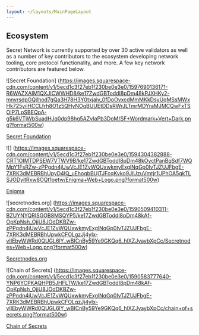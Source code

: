 ```yaml
---
layout: ~/layouts/MainPageLayout
---
```


<template v-slot:title>

## About Secret Network

</template>

<twin-columns>

<template v-slot:left>

# About Secret Network
Secret Network is a blockchain-based,  [open-source protocol](https://github.com/enigmampc/SecretNetwork)  that lets anyone perform computations on encrypted data, bringing privacy to smart contracts and public blockchains.

By supporting encrypted inputs, encrypted outputs, and encrypted state for smart contracts, Secret Network allows for new kinds of powerful decentralized applications to be built. This can unlock substantial value across multiple verticals and industries, including the following:

* **Decentralized Finance:**support for privacy-preserving asset transfers, lending, and more.
* **Data Sharing:**sharing and monetizing data while keeping it secure.
* **Machine Learning:**discovering powerful insights while protecting underlying data.
* **Healthcare:** allowing research over encrypted data, driving innovation.
* **Gaming:** enabling more open and more usable gaming experiences. and more.

</template>

<template v-slot:right>

![] (https://images.squarespace-cdn.com/content/v1/5ecd1c3f27eb1f230be0e3e0/1590530568883-BW7ICH451UPHH46V04EB/ke17ZwdGBToddI8pDm48kFQQgP34qnCpeHaeAOzTt7pZw-zPPgdn4jUwVcJE1ZvWQUxwkmyExglNqGp0IvTJZamWLI2zvYWH8K3-s_4yszcp2ryTI0HqTOaaUohrI8PIedjZT6_OBzi2ofH1EqNdNeCRxNMlbxs9807lIebBlcA/Secret+S+Coin+Black+BG+Full+3.png?format750w)

</template>

</twin-columns>

<twin-columns>

<template v-slot:left>

## How Secret Network Operates

The Secret Network is a decentralized network of computers **(secret nodes)** that utilize  [trusted execution environments (TEEs)](https://en.wikipedia.org/wiki/Trusted_execution_environment)  to enable secure, private computation over encrypted data. TEEs function like a “black box” for data processing, and they are utilized in all types of everyday platforms such as smartphones and video game consoles.

The Secret Network blockchain is based on, [Cosmos SDK / Tendermint](https://cosmos.network/)  meaning the network has its own independent consensus, on-chain governance, and features like slashing and delegation. It is secured by the native coin **Secret (SCRT),** which must be staked by network validators and is used for transaction fees as well as governance.

**Secret Apps** - powered by “secret”, privacy-preserving smart contracts - are built with  [CosmWasm](https://www.cosmwasm.com/)  smart contracts that are written in the  [Rust programming language](https://www.rust-lang.org/)  and deployed on the Secret Network.

![](https://images.squarespace-cdn.com/content/v1/5ecd1c3f27eb1f230be0e3e0/1590507982534-KIG6YCFYC8FVMSQ1S7TL/ke17ZwdGBToddI8pDm48kD6g6d_8IznzvwGE9lO5DQoUqsxRUqqbr1mOJYKfIPR7LoDQ9mXPOjoJoqy81S2I8N_N4V1vUb5AoIIIbLZhVYy7Mythp_T-mtop-vrsUOmeInPi9iDjx9w8K4ZfjXt2dsuveDKvmgs7kHaxIlPEXDzKI0shwSTDU2gSZXHhUgOICjLISwBs8eEdxAxTptZAUg/Secret+S+Line+Art.png?format750w)

</template>

<template v-slot:right>

## Network Flow

### Step 1
A developer writes **”secret” smart contracts** and deploys them to the Secret Network.

### Step 2
Users **submit encrypted data to Secret Network** that can’t be read by anyone else — including the node doing the computation.

### Step 3
A **”secret node”** in the network performs the computation, and returns the result.

### Step 4
The work is **verified as correct**, and payment is released to the secret node that performed the work.

</template>

</twin-columns>

<single-column>

## Ecosystem

Secret Network is currently supported by over 30 active validators as well as a number of key contributors to the ecosystem developing network tooling, core protocol functionality, and more. A few key network contributors are featured below.

<grid columns:4>

<div>

![Secret Foundation] (https://images.squarespace-cdn.com/content/v1/5ecd1c3f27eb1f230be0e3e0/1597690136171-R6WAZXAIM1QXJICWWHD8/ke17ZwdGBToddI8pDm48kPJXHKy2-mnvrsdpGQjlhod7gQa3H78H3Y0txjaiv_0fDoOvxcdMmMKkDsyUqMSsMWxHk725yiiHCCLfrh8O1z5QHyNOqBUUEtDDsRWrJLTmrMDYraMJMCQwFxTSOIP7LpSBEQpA-g5k6VTjWbSuadHJq0dp98hg5AZvIaPb3DoM/SF+Wordmark+Vert+Dark.png?format500w)

[Secret Foundation](https://blog.scrt.network/introducing-secret-foundation/) 

</div>

<div>

![] (https://images.squarespace-cdn.com/content/v1/5ecd1c3f27eb1f230be0e3e0/1594304382888-CRT1OIMTDPSEW7VTWV9B/ke17ZwdGBToddI8pDm48kOyctPanBqSdf7WQMpY1FsRZw-zPPgdn4jUwVcJE1ZvWQUxwkmyExglNqGp0IvTJZUJFbgE-7XRK3dMEBRBhUpyD4IQ_uEhoqbBUjTJFcqKvko9JlUzuVmtjr1UPhOA5qkTLSJODyitRxw8OQt1oetw/Enigma+Web+Logo.png?format500w)

 [Enigma](https://www.enigma.co/) 

</div>

<div>

![secretnodes.org] (https://images.squarespace-cdn.com/content/v1/5ecd1c3f27eb1f230be0e3e0/1590509410311-BZUYNYQRISGOB8MSQYP5/ke17ZwdGBToddI8pDm48kAf-OpKpNsh_OjjU8JOdDKBZw-zPPgdn4jUwVcJE1ZvWQUxwkmyExglNqGp0IvTJZUJFbgE-7XRK3dMEBRBhUpwkCFOLgzJj4yIx-vIIEbyWWRd0QUGL6lY_wBICnBy59Ye9GKQq6_hlXZJyaybXpCc/Secretnodes+Web+Logo.png?format500w)

[Secretnodes.org](https://secretnodes.org/) 

</div>

<div>

![Chain of Secrets] (https://images.squarespace-cdn.com/content/v1/5ecd1c3f27eb1f230be0e3e0/1590583777640-YNP6YCPKAQHPB5JHFLTW/ke17ZwdGBToddI8pDm48kAf-OpKpNsh_OjjU8JOdDKBZw-zPPgdn4jUwVcJE1ZvWQUxwkmyExglNqGp0IvTJZUJFbgE-7XRK3dMEBRBhUpwkCFOLgzJj4yIx-vIIEbyWWRd0QUGL6lY_wBICnBy59Ye9GKQq6_hlXZJyaybXpCc/chain+of+secrets.png?format500w)

[Chain of Secrets](https://chainofsecrets.org/) 

</div>

</grid>

</single-column>

<twin-columns>

<template v-slot:left>

### Secret Network is secured by the SCRT coin (Secret), which is used for fees, staking, and governance.

## Exchange and Wallet Support
You can trade Secret (SCRT) on  [Binance](https://www.binance.com/en/trade/SCRT_BTC) . See also:  [CoinMarketCap](https://coinmarketcap.com/currencies/secret)  and  [CoinGecko](https://www.coingecko.com/en/coins/secret) .

Multiple wallets already provide support for SCRT transactions and staking:

*  [Ledger Nano S and Ledger Nano X](https://build.scrt.network/ledger-nano-s.html) 
*  [Keplr](https://wallet.keplr.app/) 
*  [Math Wallet](https://mathwallet.org/web/enigma) 


</template>

<template v-slot:right>

## Block Explorers and Staking

Use the following Secret Network block explorers for staking, governance proposals, viewing transactions and active validators, and much more:

*  [Puzzle](https://puzzle.report/secret/chains/secret-1)  by Secretnodes.org
*  [Cashmaney Secret Network Explorer](https://explorer.cashmaney.com/) 

You can find information on staking rewards calculations at:

*  [Stake or Die!](https://stakeordie.com/rewards-calculator) 
*  [Staking Rewards](https://www.stakingrewards.com/earn/secret-network) 

</template>

</twin-columns>

<twin-columns>

<template v-slot:left>

![] (https://images.squarespace-cdn.com/content/v1/5ecd1c3f27eb1f230be0e3e0/1590531633155-UU879O3V2CT21VI7NWAO/ke17ZwdGBToddI8pDm48kEVDKL8Ci0zHF7HaIkkhJG97gQa3H78H3Y0txjaiv_0fDoOvxcdMmMKkDsyUqMSsMWxHk725yiiHCCLfrh8O1z5QHyNOqBUUEtDDsRWrJLTmWp-RWlGnWD_Yv5axNBE_gs8ikDU-tMxPW-fpeEWXlveWYwgiTSPXclqZveDUDi1I/security%2Bvalues.jpg?format750w)

</template>

<template v-slot:right>

## About Our Values
The  [Secret Network community](https://forum.scrt.network/)  is dedicated to building privacy-first solutions and applications for the benefit of all, because we believe that **privacy is a public good**. Here are our primary values.

### Usability and Sustainability
* We focus on usability of our network and applications to create meaningful value that is sustainable for the long-term.

### Optimize for Impact
* We prioritize adoption - applications that will make the greatest difference for the most people.

### Individual Empowerment
* Individuals have a right to their own privacy, their own self-expression, and their own data.

</template>

</twin-columns>

<twin-columns>

<template v-slot:left>

## Join the Secret Network community.

Whether you’re a developer, an artist, a writer, an entrepreneur, or a dreamer, there are many ways for you to contribute to Secret Network. Come talk with our community about Secret Network, privacy-preserving applications, and how we can enable a more human-centric, sustainable, decentralized future.

* Real-time chat:  [chat.scrt.network](https://chat.scrt.network/) 
* Developers forum:  [forum.scrt.network](https://forum.scrt.network/) 
* Official blog:  [blog.scrt.network](https://blog.scrt.network/) 
* Twitter:  [@SecretNetwork](https://twitter.com/SecretNetwork) 

</template>

<template v-slot:right>

![] (https://images.squarespace-cdn.com/content/v1/5ecd1c3f27eb1f230be0e3e0/1590508092353-6SWWOAIWYWDK6GU1SPR6/ke17ZwdGBToddI8pDm48kLnfZvQ9iwxKU6eubAUQjId7gQa3H78H3Y0txjaiv_0fDoOvxcdMmMKkDsyUqMSsMWxHk725yiiHCCLfrh8O1z5QPOohDIaIeljMHgDF5CVlOqpeNLcJ80NK65_fV7S1UZu4EA4VkQXskbAiP4Lo2GV8HD7TW41NQmswmX4LjmCLoRwB-dUGsSquCnVTFQcaRg/Secret+Color+Hall.png?format750w)

</template>

</twin-columns>
